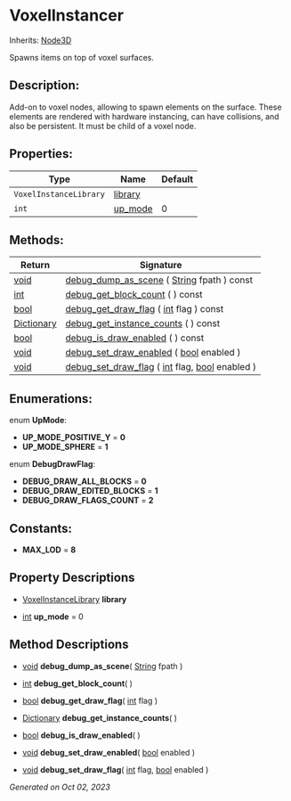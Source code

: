 # VoxelInstancer

Inherits: [Node3D](https://docs.godotengine.org/en/stable/classes/class_node3d.html)

Spawns items on top of voxel surfaces.

## Description: 

Add-on to voxel nodes, allowing to spawn elements on the surface. These elements are rendered with hardware instancing, can have collisions, and also be persistent. It must be child of a voxel node.

## Properties: 


Type                    | Name                   | Default 
----------------------- | ---------------------- | --------
`VoxelInstanceLibrary`  | [library](#i_library)  |         
`int`                   | [up_mode](#i_up_mode)  | 0       
<p></p>

## Methods: 


Return                                                                              | Signature                                                                                                                                                                                                    
----------------------------------------------------------------------------------- | -------------------------------------------------------------------------------------------------------------------------------------------------------------------------------------------------------------
[void](#)                                                                           | [debug_dump_as_scene](#i_debug_dump_as_scene) ( [String](https://docs.godotengine.org/en/stable/classes/class_string.html) fpath ) const                                                                     
[int](https://docs.godotengine.org/en/stable/classes/class_int.html)                | [debug_get_block_count](#i_debug_get_block_count) ( ) const                                                                                                                                                  
[bool](https://docs.godotengine.org/en/stable/classes/class_bool.html)              | [debug_get_draw_flag](#i_debug_get_draw_flag) ( [int](https://docs.godotengine.org/en/stable/classes/class_int.html) flag ) const                                                                            
[Dictionary](https://docs.godotengine.org/en/stable/classes/class_dictionary.html)  | [debug_get_instance_counts](#i_debug_get_instance_counts) ( ) const                                                                                                                                          
[bool](https://docs.godotengine.org/en/stable/classes/class_bool.html)              | [debug_is_draw_enabled](#i_debug_is_draw_enabled) ( ) const                                                                                                                                                  
[void](#)                                                                           | [debug_set_draw_enabled](#i_debug_set_draw_enabled) ( [bool](https://docs.godotengine.org/en/stable/classes/class_bool.html) enabled )                                                                       
[void](#)                                                                           | [debug_set_draw_flag](#i_debug_set_draw_flag) ( [int](https://docs.godotengine.org/en/stable/classes/class_int.html) flag, [bool](https://docs.godotengine.org/en/stable/classes/class_bool.html) enabled )  
<p></p>

## Enumerations: 

enum **UpMode**: 

- **UP_MODE_POSITIVE_Y** = **0**
- **UP_MODE_SPHERE** = **1**

enum **DebugDrawFlag**: 

- **DEBUG_DRAW_ALL_BLOCKS** = **0**
- **DEBUG_DRAW_EDITED_BLOCKS** = **1**
- **DEBUG_DRAW_FLAGS_COUNT** = **2**


## Constants: 

- **MAX_LOD** = **8**

## Property Descriptions

- [VoxelInstanceLibrary](VoxelInstanceLibrary.md)<span id="i_library"></span> **library**


- [int](https://docs.godotengine.org/en/stable/classes/class_int.html)<span id="i_up_mode"></span> **up_mode** = 0


## Method Descriptions

- [void](#)<span id="i_debug_dump_as_scene"></span> **debug_dump_as_scene**( [String](https://docs.godotengine.org/en/stable/classes/class_string.html) fpath ) 


- [int](https://docs.godotengine.org/en/stable/classes/class_int.html)<span id="i_debug_get_block_count"></span> **debug_get_block_count**( ) 


- [bool](https://docs.godotengine.org/en/stable/classes/class_bool.html)<span id="i_debug_get_draw_flag"></span> **debug_get_draw_flag**( [int](https://docs.godotengine.org/en/stable/classes/class_int.html) flag ) 


- [Dictionary](https://docs.godotengine.org/en/stable/classes/class_dictionary.html)<span id="i_debug_get_instance_counts"></span> **debug_get_instance_counts**( ) 


- [bool](https://docs.godotengine.org/en/stable/classes/class_bool.html)<span id="i_debug_is_draw_enabled"></span> **debug_is_draw_enabled**( ) 


- [void](#)<span id="i_debug_set_draw_enabled"></span> **debug_set_draw_enabled**( [bool](https://docs.godotengine.org/en/stable/classes/class_bool.html) enabled ) 


- [void](#)<span id="i_debug_set_draw_flag"></span> **debug_set_draw_flag**( [int](https://docs.godotengine.org/en/stable/classes/class_int.html) flag, [bool](https://docs.godotengine.org/en/stable/classes/class_bool.html) enabled ) 


_Generated on Oct 02, 2023_

